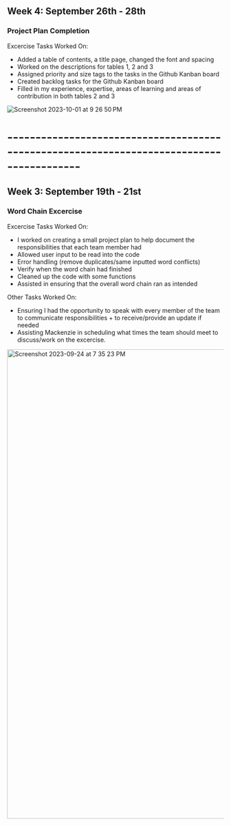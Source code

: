 ## Week 4: September 26th - 28th

### Project Plan Completion
Excercise Tasks Worked On:
  - Added a table of contents, a title page, changed the font and spacing
  - Worked on the descriptions for tables 1, 2 and 3
  - Assigned priority and size tags to the tasks in the Github Kanban board
  - Created backlog tasks for the Github Kanban board
  - Filled in my experience, expertise, areas of learning and areas of contribution in both tables 2 and 3

![Screenshot 2023-10-01 at 9 26 50 PM](https://github.com/COSC-499-W2023/year-long-project-team-18/assets/49846907/fc0a6c3c-32c4-4da0-bf42-8a40024be327)

# -----------------------------------------------------------------------------------------


## Week 3: September 19th - 21st

### Word Chain Excercise
Excercise Tasks Worked On:
  - I worked on creating a small project plan to help document the responsibilities that each team member had
  - Allowed user input to be read into the code
  - Error handling (remove duplicates/same inputted word conflicts)
  - Verify when the word chain had finished
  - Cleaned up the code with some functions
  - Assisted in ensuring that the overall word chain ran as intended

Other Tasks Worked On:
  - Ensuring I had the opportunity to speak with every member of the team to communicate responsibilities + to receive/provide an update if needed
  - Assisting Mackenzie in scheduling what times the team should meet to discuss/work on the excercise.

<img width="1090" alt="Screenshot 2023-09-24 at 7 35 23 PM" src="https://github.com/COSC-499-W2023/year-long-project-team-18/assets/49846907/5bf08ff3-3f19-4d0c-8e56-4db9cc512fcf">
